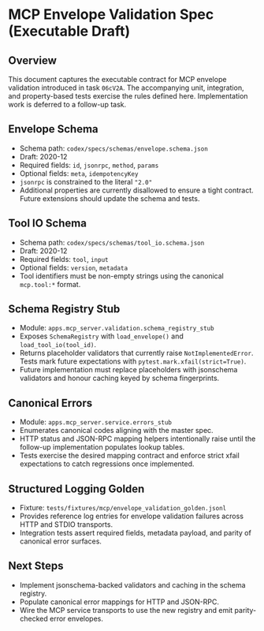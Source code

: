 # MCP Envelope Validation Spec (Executable Draft)

## Overview

This document captures the executable contract for MCP envelope
validation introduced in task `06cV2A`. The accompanying unit,
integration, and property-based tests exercise the rules defined here.
Implementation work is deferred to a follow-up task.

## Envelope Schema

* Schema path: `codex/specs/schemas/envelope.schema.json`
* Draft: 2020-12
* Required fields: `id`, `jsonrpc`, `method`, `params`
* Optional fields: `meta`, `idempotencyKey`
* `jsonrpc` is constrained to the literal `"2.0"`
* Additional properties are currently disallowed to ensure a tight
  contract. Future extensions should update the schema and tests.

## Tool IO Schema

* Schema path: `codex/specs/schemas/tool_io.schema.json`
* Draft: 2020-12
* Required fields: `tool`, `input`
* Optional fields: `version`, `metadata`
* Tool identifiers must be non-empty strings using the canonical
  `mcp.tool:*` format.

## Schema Registry Stub

* Module: `apps.mcp_server.validation.schema_registry_stub`
* Exposes `SchemaRegistry` with `load_envelope()` and
  `load_tool_io(tool_id)`.
* Returns placeholder validators that currently raise
  `NotImplementedError`. Tests mark future expectations with
  `pytest.mark.xfail(strict=True)`.
* Future implementation must replace placeholders with jsonschema
  validators and honour caching keyed by schema fingerprints.

## Canonical Errors

* Module: `apps.mcp_server.service.errors_stub`
* Enumerates canonical codes aligning with the master spec.
* HTTP status and JSON-RPC mapping helpers intentionally raise until the
  follow-up implementation populates lookup tables.
* Tests exercise the desired mapping contract and enforce strict xfail
  expectations to catch regressions once implemented.

## Structured Logging Golden

* Fixture: `tests/fixtures/mcp/envelope_validation_golden.jsonl`
* Provides reference log entries for envelope validation failures across
  HTTP and STDIO transports.
* Integration tests assert required fields, metadata payload, and parity
  of canonical error surfaces.

## Next Steps

* Implement jsonschema-backed validators and caching in the schema
  registry.
* Populate canonical error mappings for HTTP and JSON-RPC.
* Wire the MCP service transports to use the new registry and emit
  parity-checked error envelopes.
